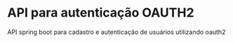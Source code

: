 # API para autenticação OAUTH2

API spring boot para cadastro e autenticação de usuários utilizando oauth2


